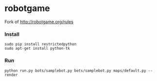 robotgame
=========

Fork of http://robotgame.org/rules

### Install

```
sudo pip install restrictedpython
sudo apt-get install python-tk
```

### Run

```
python run.py bots/samplebot.py bots/samplebot.py maps/default.py --render
```

